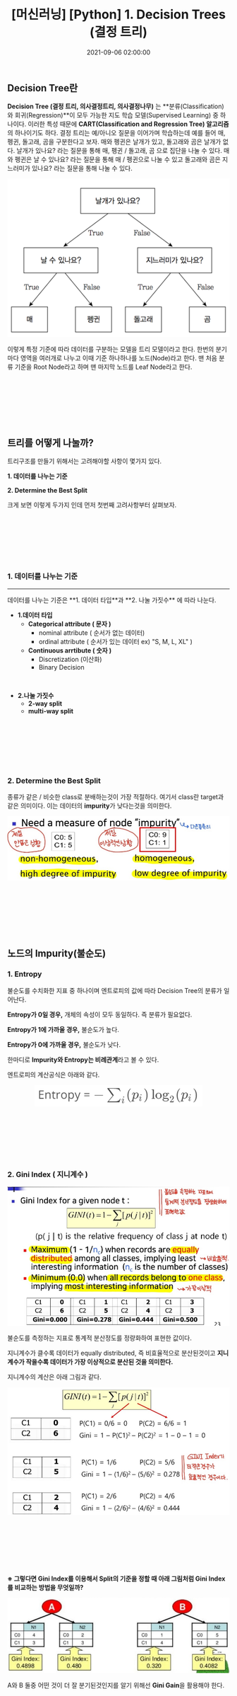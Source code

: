 ﻿---
title: "[머신러닝] [Python] 1. Decision Trees (결정 트리)"
date: 2021-09-06 02:00:00
categories:
- Machine Learning
tags:
- Machine Learning
- 
---

## Decision Tree란

**Decision Tree (결정 트리, 의사결정트리, 의사결정나무)** 는 **분류(Classification)와 회귀(Regression)**이 모두 가능한 지도 학습 모델(Supervised Learning) 중 하나이다. 이러한 특성 때문에 **CART(Classification and Regression Tree) 알고리즘**의 하나이기도 하다. 결정 트리는 예/아니오 질문을 이어가며 학습하는데 예를 들어 매, 펭귄, 돌고래, 곰을 구분한다고 보자. 매와 펭귄은 날개가 있고, 돌고래와 곰은 날개가 없다. 날개가 있나요? 라는 질문을 통해 매, 펭귄 / 돌고래, 곰 으로 집단을 나눌 수 있다. 매와 펭귄은 날 수 있나요? 라는 질문을 통해 매 / 펭귄으로 나눌 수 있고 돌고래와 곰은 지느러미가 있나요? 라는 질문을 통해 나눌 수 있다.

<p align="center">
<img src="https://github.com/idkim97/idkim97.github.io/blob/master/img/%EA%B2%B0%EC%A0%95%ED%8A%B8%EB%A6%AC.png?raw=true">
</p>

이렇게 특정 기준에 따라 데이터를 구분하는 모델을 트리 모델이라고 한다. 한번의 분기마다 영역을 여러개로 나누고 이때 기준 하나하나를 노드(Node)라고 한다. 맨 처음 분류 기준을 Root Node라고 하며 맨 마지막 노드를 Leaf Node라고 한다.

<br><br><br><br><br><br>

## 트리를 어떻게 나눌까?
트리구조를 만들기 위해서는 고려해야할 사항이 몇가지 있다.
<br>

**1. 데이터를 나누는 기준**
		
**2. Determine the Best Split**

크게 보면 이렇게 두가지 인데 먼저 첫번째 고려사항부터 살펴보자.

<br><br><br><br><br><br>

### 1. 데이터를 나누는 기준
<hr>
데이터를 나누는 기준은 **1. 데이터 타입**과 **2. 나눌 가짓수** 에 따라 나눈다.

- **1.데이터 타입**
	 - **Categorical attribute ( 문자 )**
		 - nominal attribute ( 순서가 없는 데이터)
		 - ordinal attribute ( 순서가 있는 데이터 ex) "S, M, L, XL" )	 
	 -  **Continuous arrtibute ( 숫자 )**
		 - Discretization (이산화)
		 - Binary Decision

<br>


- **2.나눌 가짓수**
	- **2-way split**
	- **multi-way split**

<br><br><br><br><br><br>

### 2. Determine the Best Split 
종류가 같은 / 비슷한 class로 분배하는것이 가장 적절하다. 여기서 class란 target과 같은 의미이다. 이는 데이터의 **impurity**가 낮다는것을 의미한다.

![enter image description here](https://github.com/idkim97/idkim97.github.io/blob/master/img/split.jpg?raw=true)

<br><br><br><br><br><br>

## 노드의 Impurity(불순도)

### 1. Entropy
불순도를 수치화한 지표 중 하나이며 엔트로피의 값에 따라 Decision Tree의 분류가 일어난다.

**Entropy가 0일 경우,** 개체의 속성이 모두 동일하다. 즉 분류가 필요없다.

**Entropy가 1에 가까울 경우,** 불순도가 높다.

**Entropy가 0에 가까울 경우,** 불순도가 낮다.

한마디로 **Impurity와 Entropy는 비례관계**라고 볼 수 있다.

엔트로피의 계산공식은 아래와 같다.

<p align="center">
<img src="https://github.com/idkim97/idkim97.github.io/blob/master/img/entropy.png?raw=true">
</p>


<br><br><br><br><br><br>

### 2. Gini Index ( 지니계수 )

![enter image description here](https://github.com/idkim97/idkim97.github.io/blob/master/img/gini1.jpg?raw=true)

불순도를 측정하는 지표로 통계적 분산정도를 정량화하여 표현한 값이다.

지니계수가 클수록 데이터가 equally distributed, 즉 비효율적으로 분산된것이고
**지니계수가 작을수록 데이터가 가장 이상적으로 분산된 것을 의미한다.**

지니계수의 계산은 아래 그림과 같다.

![enter image description here](https://github.com/idkim97/idkim97.github.io/blob/master/img/gini2.jpg?raw=true)

<br><br><br><br><br><br>

**※ 그렇다면 Gini Index를 이용해서 Split의 기준을 정할 때 
아래 그림처럼 Gini Index를 비교하는 방법을 무엇일까?**

<p align="center">
<img src="https://github.com/idkim97/idkim97.github.io/blob/master/img/ginigain.jpg?raw=true">
</p>

A와 B 둘중 어떤 것이 더 잘 분기된것인지를 알기 위해선 **Gini Gain**을 활용해야 한다.

<br><br><br><br><br><br>

### 2-1. Gini Gain
Gini Gain은 각 데이터의 Gini Index를 비교하기 위한 수치이다.

좀 더 쉬운 이해를 위해 예제와 함께 살펴보자.

![enter image description here](https://github.com/idkim97/idkim97.github.io/blob/master/img/ginigain3.jpg?raw=true)![enter image description here](https://github.com/idkim97/idkim97.github.io/blob/master/img/ginigain2.jpg?raw=true)  

분기 이전 원래 데이터의 Gini 계수 :
**Gini(Parent) = 1 - (6/12)<sup>2</sup> - (6/12)<sup>2</sup> = 0.5**

N1의 Gini 계수 :
**Gini(N1) = 1 - (5/7)<sup>2</sup> - (2/7)<sup>2</sup> = 0.41**

N2의 Gini 계수 :
**Gini(N2) = 1 - (1/5)<sup>2</sup> - (4/5)<sup>2</sup> = 0.32**

Gini Gain을 활용한 분기 이후 Gini 계수 :
**Gini(children) = 7/12 x 0.41 + 5/12 x 0.32 = 0.372**

<br><br><br><br><br><br>

### 3. Classification Error (분류 오차)
지니계수와 거의 비슷하지만 조금더 단순하고 간단하다. 어려운 내용은 아니니 예제로 바로 설명해보겠다.

<p align="center">
<img src="https://github.com/idkim97/idkim97.github.io/blob/master/img/cla.jpg?raw=true">
</p>

C1과 C2의 Error값을 각각 계산해주고 둘중 더 큰값을 1에서 빼주면 되는 간단한 수식이다.

Classification Error는 간단하게 계산 가능하다는 장점이 있지만 Gini Index보다는 Impurity를 판단하는 정확도가 떨어진다는 단점이 있다.
